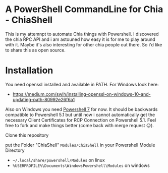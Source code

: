 # A PowerShell CommandLine for Chia - ChiaShell

This is my attemnpt to automate Chia things with Powershell. I discovered the chia RPC API and i am astouned how easy it is for me to play around with it. Maybe it's also interesting for other chia people out there. So i'd like to share this as open source.

# Installation

You need openssl installed and available in PATH. For Windows look here:
- <https://medium.com/swlh/installing-openssl-on-windows-10-and-updating-path-80992e26f6a1>

Also on Windows you need [Powershell 7](https://docs.microsoft.com/en-us/powershell/scripting/install/installing-powershell-on-windows?view=powershell-7.2) for now. It should be backwards compatible to Powershell 5.1 but until now i cannot automatically get the necessary Client Certificates for RCP Connection on Powershell 5.1. Feel free to fork and make things better (come back with merge request 😉).

Clone this repository

put the Folder "ChiaShell" `Modules/ChiaShell` in your Powershell Module Directory

- `~/.local/share/powershell/Modules` on linux
- `%USERPROFILE%\Documents\WindowsPowershell\Modules` on windows

